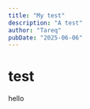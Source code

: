```yaml
---
title: "My test"
description: "A test"
author: "Tareq"
pubDate: "2025-06-06"
---
```


# test

hello
